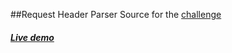 ##Request Header Parser
Source for the [challenge](https://www.freecodecamp.com/challenges/request-header-parser-microservice)

##### [Live demo](https://infinite-meadow-21614.herokuapp.com/api)